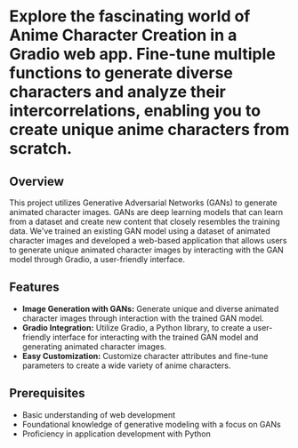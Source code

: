 # Explore the fascinating world of Anime Character Creation in a Gradio web app. Fine-tune multiple functions to generate diverse characters and analyze their intercorrelations, enabling you to create unique anime characters from scratch.

## Overview

This project utilizes Generative Adversarial Networks (GANs) to generate animated character images. GANs are deep learning models that can learn from a dataset and create new content that closely resembles the training data. We've trained an existing GAN model using a dataset of animated character images and developed a web-based application that allows users to generate unique animated character images by interacting with the GAN model through Gradio, a user-friendly interface.

## Features

- **Image Generation with GANs:** Generate unique and diverse animated character images through interaction with the trained GAN model.
- **Gradio Integration:** Utilize Gradio, a Python library, to create a user-friendly interface for interacting with the trained GAN model and generating animated character images.
- **Easy Customization:** Customize character attributes and fine-tune parameters to create a wide variety of anime characters.

## Prerequisites

- Basic understanding of web development
- Foundational knowledge of generative modeling with a focus on GANs
- Proficiency in application development with Python
